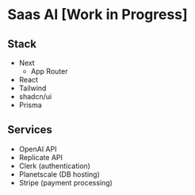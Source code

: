 # Saas AI [Work in Progress]

## Stack
- Next
  - App Router
- React
- Tailwind
- shadcn/ui
- Prisma

## Services
- OpenAI API
- Replicate API
- Clerk (authentication)
- Planetscale (DB hosting)
- Stripe (payment processing)